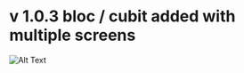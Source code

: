 # v 1.0.3 bloc / cubit added with multiple screens 
![Alt Text](https://media.giphy.com/media/Ve0CgP3ZZ4byqKUkit/giphy.gif)
